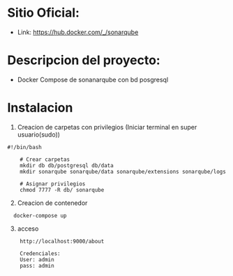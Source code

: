 # Sitio Oficial:
* Link: https://hub.docker.com/_/sonarqube

# Descripcion del proyecto:
* Docker Compose de sonanarqube con bd posgresql



# Instalacion
1. Creacion de carpetas con privilegios (Iniciar terminal en super usuario(sudo))
```
#!/bin/bash

    # Crear carpetas
    mkdir db db/postgresql db/data
    mkdir sonarqube sonarqube/data sonarqube/extensions sonarqube/logs

    # Asignar privilegios
    chmod 7777 -R db/ sonarqube
```

2. Creacion de contenedor
```
  docker-compose up
```
3. acceso
```
    http://localhost:9000/about

    Credenciales:
    User: admin
    pass: admin

```